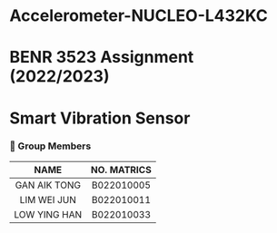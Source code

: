 # Accelerometer-NUCLEO-L432KC
# BENR 3523 Assignment (2022/2023)
# Smart Vibration Sensor 
### 🎐 Group Members
| NAME | NO. MATRICS |
|:---:|:---:|
|GAN AIK TONG|B022010005|
|LIM WEI JUN|B022010011|
|LOW YING HAN|B022010033|
<vid align="middle" alt="Coding" width="400" src="https://youtu.be/p0kYHRa8ACM">
